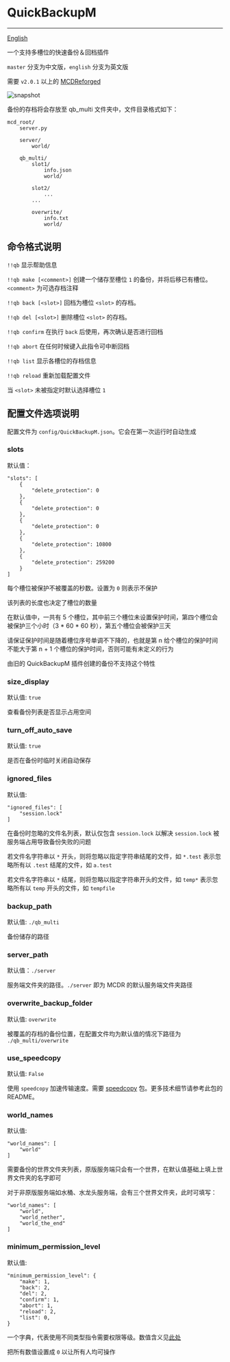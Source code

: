 # QuickBackupM
---------

[English](https://github.com/TISUnion/QuickBackupM/blob/master/README_en.md)

一个支持多槽位的快速备份＆回档插件

`master` 分支为中文版，`english` 分支为英文版

需要 `v2.0.1` 以上的 [MCDReforged](https://github.com/Fallen-Breath/MCDReforged)

![snapshot](https://raw.githubusercontent.com/TISUnion/QuickBackupM/master/snapshot.png)

备份的存档将会存放至 qb_multi 文件夹中，文件目录格式如下：
```
mcd_root/
    server.py
    
    server/
        world/
        
    qb_multi/
        slot1/
            info.json
            world/
            
        slot2/
            ...
        ...
        
        overwrite/
            info.txt
            world/
```

## 命令格式说明

`!!qb` 显示帮助信息

`!!qb make [<comment>]` 创建一个储存至槽位 `1` 的备份，并将后移已有槽位。`<comment>` 为可选存档注释

`!!qb back [<slot>]` 回档为槽位 `<slot>` 的存档。

`!!qb del [<slot>]` 删除槽位 `<slot>` 的存档。

`!!qb confirm` 在执行 `back` 后使用，再次确认是否进行回档

`!!qb abort` 在任何时候键入此指令可中断回档

`!!qb list` 显示各槽位的存档信息

`!!qb reload` 重新加载配置文件

当 `<slot>` 未被指定时默认选择槽位 `1`

## 配置文件选项说明

配置文件为 `config/QuickBackupM.json`。它会在第一次运行时自动生成

### slots

默认值：

```
"slots": [
    {
        "delete_protection": 0
    },
    {
        "delete_protection": 0
    },
    {
        "delete_protection": 0
    },
    {
        "delete_protection": 10800
    },
    {
        "delete_protection": 259200
    }
]
```

每个槽位被保护不被覆盖的秒数。设置为 `0` 则表示不保护

该列表的长度也决定了槽位的数量

在默认值中，一共有 5 个槽位，其中前三个槽位未设置保护时间，第四个槽位会被保护三个小时（3 * 60 * 60 秒），第五个槽位会被保护三天 

请保证保护时间是随着槽位序号单调不下降的，也就是第 n 给个槽位的保护时间不能大于第 n + 1 个槽位的保护时间，否则可能有未定义的行为

由旧的 QuickBackupM 插件创建的备份不支持这个特性

### size_display

默认值: `true`

查看备份列表是否显示占用空间

### turn_off_auto_save

默认值: `true`

是否在备份时临时关闭自动保存

### ignored_files

默认值:

```
"ignored_files": [
    "session.lock"
]
```

在备份时忽略的文件名列表，默认仅包含 `session.lock` 以解决 `session.lock` 被服务端占用导致备份失败的问题

若文件名字符串以 `*` 开头，则将忽略以指定字符串结尾的文件，如 `*.test` 表示忽略所有以 `.test` 结尾的文件，如 `a.test`

若文件名字符串以 `*` 结尾，则将忽略以指定字符串开头的文件，如 `temp*` 表示忽略所有以 `temp` 开头的文件，如 `tempfile`

### backup_path

默认值: `./qb_multi`

备份储存的路径

### server_path

默认值：`./server`

服务端文件夹的路径。`./server` 即为 MCDR 的默认服务端文件夹路径

### overwrite_backup_folder

默认值: `overwrite`

被覆盖的存档的备份位置，在配置文件均为默认值的情况下路径为 `./qb_multi/overwrite`

### use_speedcopy

默认值: `False`

使用 `speedcopy` 加速传输速度。需要 [speedcopy](https://pypi.org/project/speedcopy/) 包。更多技术细节请参考此包的 README。

### world_names

默认值:

```
"world_names": [
    "world"
]
```

需要备份的世界文件夹列表，原版服务端只会有一个世界，在默认值基础上填上世界文件夹的名字即可

对于非原版服务端如水桶、水龙头服务端，会有三个世界文件夹，此时可填写：
```
"world_names": [
    "world",
    "world_nether",
    "world_the_end"
]
```

### minimum_permission_level

默认值:

```
"minimum_permission_level": {
	"make": 1,
	"back": 2,
	"del": 2,
	"confirm": 1,
	"abort": 1,
	"reload": 2,
	"list": 0,
}
```

一个字典，代表使用不同类型指令需要权限等级。数值含义见[此处](https://mcdreforged.readthedocs.io/zh_CN/latest/permission.html)

把所有数值设置成 `0` 以让所有人均可操作
